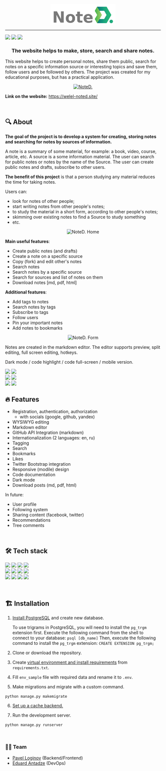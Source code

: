 <p align="center"><a href="https://welel-noted.site/"><img src="frontend/static/img/noted_logo2.png" alt="header-logo-noted" width="210" border="0"></a></p>

<hr>
<p>
  <img src="https://img.shields.io/badge/python-v3.8-blue" >
  <img src="https://img.shields.io/badge/django-v4.1-blue">
  <img src="https://img.shields.io/badge/code%20style-black-black">
</p>

<h3 align="center">The website helps to make, store, search and share notes.</h3>

This website helps to create personal notes, share them public, search for notes on a specific information source or interesting topics and save them, follow users and be followed by others. The project was created for my educational purposes, but has a practical application.

<p align="center"><a href="https://welel-noted.site/"><img src="https://i.ibb.co/JxX9Tqm/screely-1671564299536.png" alt="NoteD."  border="0" /></a></p>

**Link on the website:** https://welel-noted.site/

</br>

## 🔍 About

**The goal of the project is to develop a system for creating, storing notes and searching for notes by sources of information.**

A note is a summary of some material, for example: a book, video, course, article, etc. A source is a some information material.
The user can search for public notes or notes by the name of the Source. The user can create public notes and drafts, subscribe to other users.

**The benefit of this project** is that a person studying any material reduces the time for taking notes. 

Users can:
- look for notes of other people;
- start writing notes from other people's notes;
- to study the material in a short form, according to other people's notes;
- skimming over existing notes to find a Source to study something
- etc.

<p align="center"><img src="https://i.ibb.co/rtX98KM/screely-1671564311882.png" alt="NoteD. Home"  border="0" /></p>


**Main useful features**:

- Create public notes (and drafts)
- Create a note on a specific source
- Copy (fork) and edit other's notes
- Search notes
- Search notes by a specific source
- Search for sources and list of notes on them
- Download notes [md, pdf, html]

**Additional features**:

- Add tags to notes
- Search notes by tags
- Subscribe to tags
- Follow users
- Pin your important notes
- Add notes to bookmarks

<p align="center"><img src="https://i.ibb.co/FY8JrJw/screely-1671564251678.png" alt="NoteD. Form"  border="0" /></p>

Notes are created in the markdown editor. The editor supports preview, split editing, full screen editing, hotkeys.

Dark mode / code highlight / code full-screen / mobile version.

<p>
  <code><img width="40%" src="https://i.ibb.co/zR73qnJ/screely-1671641709714.png"></code>
  <code><img width="40%" src="https://i.ibb.co/QJCZk42/screely-1671564364437.png"></code>
  <br>
  <code><img width="40%" src="https://i.ibb.co/JRmRVjF/screely-1671630742282.png"></code>
  <code><img width="40%" src="https://i.ibb.co/86NxJQ4/screely-1671630946911.png"></code>
    <br>
  <code><img width="35%" src="https://i.ibb.co/fvGJFwN/Screen-Shot-2022-12-21-at-19-46-17-iphone13pink-portrait.png"></code>
  <code><img width="35%" src="https://i.ibb.co/Vx7scdn/Screen-Shot-2022-12-21-at-19-46-51-iphone13blue-portrait.png"></code>
</p>


## 🔥 Features

* Registration, authentication, authorization
  * with socials (google, github, yandex)
* WYSIWYG editing
* Markdown editor
* GitHub API Integration (markdown)
* Internationalization (2 languages: en, ru)
* Tagging
* Search
* Bookmarks
* Likes
* Twitter Bootstrap integration
* Responsive (modile) design
* Code documentation
* Dark mode
* Download posts (md, pdf, html)

In future:

* User profile
* Following system
* Sharing content (facebook, twitter)
* Recommendations
* Tree comments

</br>

## 🛠️ Tech stack

<p>
  <code><img width="10%" src="https://www.vectorlogo.zone/logos/python/python-ar21.svg"></code>
  <code><img width="10%" src="https://www.vectorlogo.zone/logos/djangoproject/djangoproject-ar21.svg"></code>
  <code><img width="10%" src="https://www.vectorlogo.zone/logos/postgresql/postgresql-ar21.svg"></code>
  <code><img width="10%" src="https://www.vectorlogo.zone/logos/w3_html5/w3_html5-ar21.svg"></code><br/>
  <code><img width="10%" src="https://www.vectorlogo.zone/logos/netlifyapp_watercss/netlifyapp_watercss-ar21.svg"></code>
  <code><img width="10%" src="https://www.vectorlogo.zone/logos/getbootstrap/getbootstrap-ar21.svg"></code>
  <code><img width="10%" src="https://www.vectorlogo.zone/logos/git-scm/git-scm-ar21.svg"></code>
  <code><img width="10%" src="https://www.vectorlogo.zone/logos/linux/linux-ar21.svg"></code></br>
  <code><img width="10%" src="https://www.vectorlogo.zone/logos/nginx/nginx-ar21.svg"></code>
  <code><img width="10%" src="https://www.vectorlogo.zone/logos/gunicorn/gunicorn-ar21.svg"></code>
  <code><img width="10%" src="https://www.vectorlogo.zone/logos/docker/docker-ar21.svg"></code>
  <code><img width="10%" src="https://www.vectorlogo.zone/logos/jenkins/jenkins-ar21.svg"></code><br/>
</p>
</br>

## 🏗️ Installation

1. [Install PostgreSQL](https://www.postgresql.org/download/) and create new database.

    To use trigrams in PostgreSQL, you will need to install the `pg_trgm`
    extension first. Execute the following command from the shell to connect to your
    database:
    `psql [db_name]`
    Then, execute the following command to install the `pg_trgm` extension:
    `CREATE EXTENSION pg_trgm;`

2. Clone or download the repository.
   
3. Create [virtual environment and install requirements](https://packaging.python.org/en/latest/guides/installing-using-pip-and-virtual-environments/) from `requirements.txt`.

4. Fill `env_sample` file with required data and rename it to `.env`.

5. Make migrations and migrate with a custom command.

```
python manage.py makemigrate
```

6. [Set up a cache backend.](https://docs.djangoproject.com/en/4.1/topics/cache/)

7. Run the development server.

```
python manage.py runserver
```


</br>

### 👨‍💻 Team

- [Pavel Loginov](https://github.com/welel) (Backend/Frontend)
- [Eduard Antadze](https://github.com/eantdz) (DevOps)
